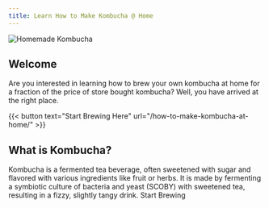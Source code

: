 ```yaml
---
title: Learn How to Make Kombucha @ Home
---
```


![Homemade Kombucha](/media/kombucha.jpeg)

## Welcome

Are you interested in learning how to brew your own kombucha at home for a fraction of the price of store bought kombucha? Well, you have arrived at the right place.

{{< button text="Start Brewing Here" url="/how-to-make-kombucha-at-home/" >}}

## What is Kombucha?

Kombucha is a fermented tea beverage, often sweetened with sugar and flavored with various ingredients like fruit or herbs. It is made by fermenting a symbiotic culture of bacteria and yeast (SCOBY) with sweetened tea, resulting in a fizzy, slightly tangy drink.
Start Brewing
